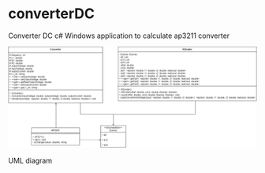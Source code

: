 # converterDC
Converter DC c#
Windows application to calculate ap3211 converter

![diagram](diagram.png)

UML diagram  
